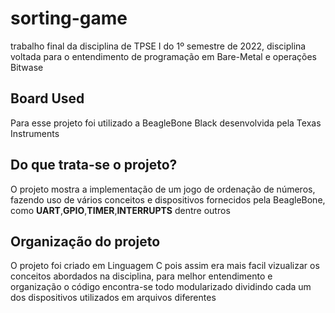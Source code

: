 # sorting-game
  trabalho final da disciplina de TPSE I do 1º semestre de 2022, disciplina voltada
  para o entendimento de programação em Bare-Metal e operações Bitwase
## Board Used
  Para esse projeto foi utilizado a BeagleBone Black desenvolvida pela Texas Instruments
## Do que trata-se o projeto?
  O projeto mostra a implementação de um jogo de ordenação de números, fazendo uso de vários 
  conceitos e dispositivos fornecidos pela BeagleBone, como __UART__,__GPIO__,__TIMER__,__INTERRUPTS__ dentre
  outros
## Organização do projeto
  O projeto foi criado em Linguagem C pois assim era mais facil vizualizar os conceitos abordados na disciplina,
  para melhor entendimento e organização o código encontra-se todo modularizado dividindo cada um dos dispositivos
  utilizados em arquivos diferentes
  
